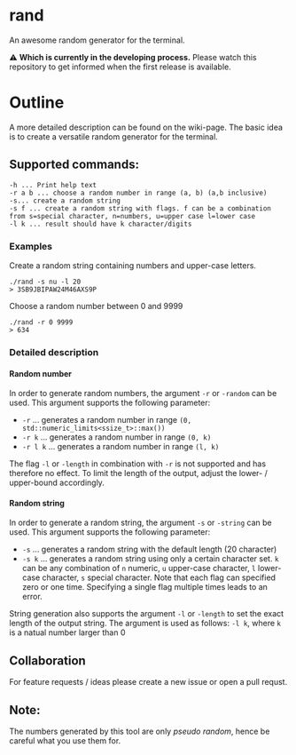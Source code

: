 # rand
An awesome random generator for the terminal.

:warning: **Which is currently in the developing process.** Please watch this repository to get informed when the first release is available.

# Outline
A more detailed description can be found on the wiki-page.
The basic idea is to create a versatile random generator for the terminal.

## Supported commands:
```
-h ... Print help text
-r a b ... choose a random number in range (a, b) (a,b inclusive)
-s... create a random string
-s f ... create a random string with flags. f can be a combination from s=special character, n=numbers, u=upper case l=lower case
-l k ... result should have k character/digits
```

### Examples
Create a random string containing numbers and upper-case letters.
```
./rand -s nu -l 20
> 3SB9JBIPAW24M46AXS9P
```

Choose a random number between 0 and 9999
```
./rand -r 0 9999
> 634
```

### Detailed description
#### Random number
In order to generate random numbers, the argument `-r` or `-random` can be used. This argument supports the
following parameter:
- `-r` ... generates a random number in range `(0, std::numeric_limits<ssize_t>::max())`
- `-r k` ... generates a random number in range `(0, k)`
- `-r l k` ... generates a random number in range `(l, k)`

The flag `-l` or `-length` in combination with `-r` is not supported and has therefore no effect. To limit the length
of the output, adjust the lower- / upper-bound accordingly.

#### Random string
In order to generate a random string, the argument `-s` or `-string` can be used. This argument supports the
following parameter:
- `-s` ... generates a random string with the default length (20 character)
- `-s k` ... generates a random string using only a certain character set. `k` can be any combination of 
`n` numeric, `u` upper-case character, `l` lower-case character, `s` special character. Note that each flag can 
specified zero or one time. Specifying a single flag multiple times leads to an error.

String generation also supports the argument `-l` or `-length` to set the exact length of the output string. 
The argument is 
used as follows: `-l k`, where `k` is a natual number larger than 0

## Collaboration
For feature requests / ideas please create a new issue or open a pull requst.

## Note:
The numbers generated by this tool are only *pseudo random*, hence be careful what you use them for.
